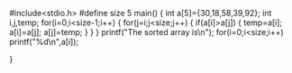 #include<stdio.h>
#define size 5
main()
{
	int a[5]={30,18,58,39,92};
	int i,j,temp;
	for(i=0;i<size-1;i++)
	{
		for(j=i;j<size;j++)
		{
		if(a[i]>a[j])
		{
			temp=a[i];
			a[i]=a[j];
			a[j]=temp;
		}
		}
	}
		printf("The sorted array is\n");
		for(i=0;i<size;i++)
			printf("%d\n",a[i]);
	
}

